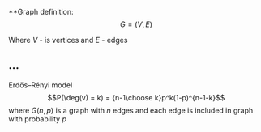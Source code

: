 
**Graph definition:
$$ G = (V, E) $$

Where $V$ - is vertices and $E$ - edges
## ...

Erdős–Rényi model
$$P(\deg(v) = k) = {n-1\choose k}p^k(1-p)^{n-1-k}$$
where $G(n,p)$ is a graph with $n$ edges and each edge is included in graph with probability  $p$  